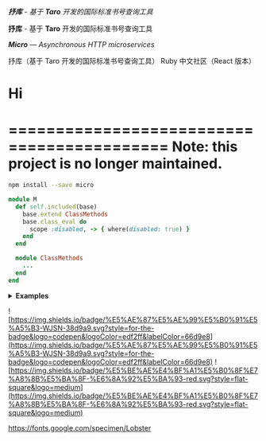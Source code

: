 _**抒库** - 基于 **Taro** 开发的国际标准书号查询工具_

**抒库** - 基于 **Taro** 开发的国际标准书号查询工具

_**Micro** — Asynchronous HTTP microservices_

抒库（基于 Taro 开发的国际标准书号查询工具）
Ruby 中文社区（React 版本）

# Hi

===========================================
Note: this project is no longer maintained.
===========================================

```bash
npm install --save micro
```

```ruby
module M
  def self.included(base)
    base.extend ClassMethods
    base.class_eval do
      scope :disabled, -> { where(disabled: true) }
    end
  end

  module ClassMethods
    ...
  end
end
```


<details>
  <summary><b>Examples</b></summary>
  <ul>
    <li><a href="/examples/head-elements">Head elements</a></li>
    <li><a href="/examples/layout-component">Layout component</a></li>
  </ul>
</details>

![https://img.shields.io/badge/%E5%AE%87%E5%AE%99%E5%B0%91%E5%A5%B3-WJSN-38d9a9.svg?style=for-the-badge&logo=codepen&logoColor=edf2ff&labelColor=66d9e8](https://img.shields.io/badge/%E5%AE%87%E5%AE%99%E5%B0%91%E5%A5%B3-WJSN-38d9a9.svg?style=for-the-badge&logo=codepen&logoColor=edf2ff&labelColor=66d9e8)
![https://img.shields.io/badge/%E5%BE%AE%E4%BF%A1%E5%B0%8F%E7%A8%8B%E5%BA%8F-%E6%8A%92%E5%BA%93-red.svg?style=flat-square&logo=medium](https://img.shields.io/badge/%E5%BE%AE%E4%BF%A1%E5%B0%8F%E7%A8%8B%E5%BA%8F-%E6%8A%92%E5%BA%93-red.svg?style=flat-square&logo=medium)


https://fonts.google.com/specimen/Lobster
